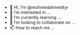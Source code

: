 - 👋 Hi, I’m @mohmedahmedtyr
- 👀 I’m interested in ...
- 🌱 I’m currently learning ...
- 💞️ I’m looking to collaborate on ...
- 📫 How to reach me ...

<!---
mohmedahmedtyr/mohmedahmedtyr is a ✨ special ✨ repository because its `README.md` (this file) appears on your GitHub profile.
You can click the Preview link to take a look at your changes.
--->
